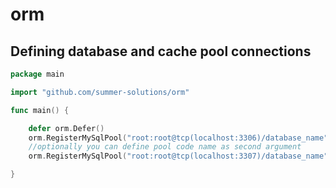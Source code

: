 # orm

## Defining database and cache pool connections

```go
package main

import "github.com/summer-solutions/orm"

func main() {

    defer orm.Defer()
    orm.RegisterMySqlPool("root:root@tcp(localhost:3306)/database_name")
    //optionally you can define pool code name as second argument
    orm.RegisterMySqlPool("root:root@tcp(localhost:3307)/database_name", "second_pool")

}

```